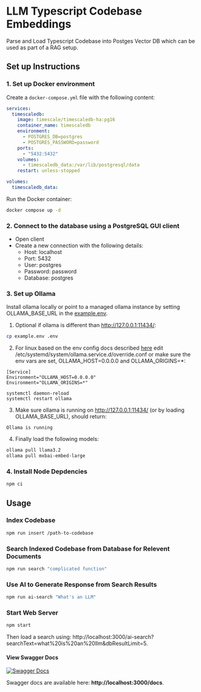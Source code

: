 # LLM Typescript Codebase Embeddings

Parse and Load Typescript Codebase into Postges Vector DB which can be used as part of a RAG setup.

## Set up Instructions

### 1. Set up Docker environment

Create a `docker-compose.yml` file with the following content:

```yaml
services:
  timescaledb:
    image: timescale/timescaledb-ha:pg16
    container_name: timescaledb
    environment:
      - POSTGRES_DB=postgres
      - POSTGRES_PASSWORD=password
    ports:
      - "5432:5432"
    volumes:
      - timescaledb_data:/var/lib/postgresql/data
    restart: unless-stopped

volumes:
  timescaledb_data:
```

Run the Docker container:

```bash
docker compose up -d
```

### 2. Connect to the database using a PostgreSQL GUI client

- Open client
- Create a new connection with the following details:
  - Host: localhost
  - Port: 5432
  - User: postgres
  - Password: password
  - Database: postgres

### 3. Set up Ollama

Install ollama locally or point to a managed ollama instance by setting OLLAMA_BASE_URL in the [example.env](example/.env).

1. Optional if ollama is different than http://127.0.0.1:11434/:

```bash
cp example.env .env
```

2. For linux based on the env config docs described [here](https://github.com/ollama/ollama/blob/main/docs/faq.md#setting-environment-variables-on-linux
) edit /etc/systemd/system/ollama.service.d/override.conf or make sure the env vars are set, OLLAMA_HOST=0.0.0.0 and OLLAMA_ORIGINS=*:

```
[Service]
Environment="OLLAMA_HOST=0.0.0.0"
Environment="OLLAMA_ORIGINS=*"

systemctl daemon-reload
systemctl restart ollama
```

3. Make sure ollama is running on http://127.0.0.1:11434/ (or by loading OLLAMA_BASE_URL), should return:

```
Ollama is running
```

4. Finally load the following models:

```bash
ollama pull llama3.2
ollama pull mxbai-embed-large
```

### 4. Install Node Depdencies

```bash
npm ci
```

## Usage

### Index Codebase

```bash
npm run insert /path-to-codebase
```

### Search Indexed Codebase from Database for Relevent Documents

```bash
npm run search "complicated function"
```

### Use AI to Generate Response from Search Results

```bash
npm run ai-search "What's an LLM"
```

### Start Web Server

```bash
npm start
```

Then load a search using: http://localhost:3000/ai-search?searchText=what%20is%20an%20llm&dbResultLimit=5.

#### View Swagger Docs

[![Swagger Docs](swagger.png)](http://localhost:3000/docs)

Swagger docs are available here: **http://localhost:3000/docs**.

